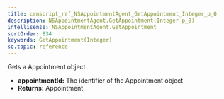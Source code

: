```yaml
---
title: crmscript_ref_NSAppointmentAgent_GetAppointment_Integer_p_0
description: NSAppointmentAgent.GetAppointment(Integer p_0)
intellisense: NSAppointmentAgent.GetAppointment
sortOrder: 834
keywords: GetAppointment(Integer)
so.topic: reference
---
```



Gets a Appointment object.



* **appointmentId:** The identifier of the Appointment object
* **Returns:** Appointment


